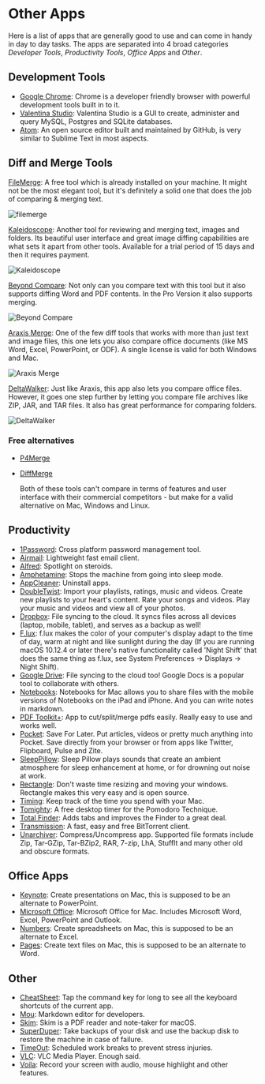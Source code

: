 # Other Apps

Here is a list of apps that are generally good to use and can come in handy in day to day tasks. The apps are separated into 4 broad categories _Developer Tools_, _Productivity Tools_, _Office Apps_ and _Other_.

## Development Tools

* [Google Chrome](https://www.google.com/intl/en/chrome/browser/): Chrome is a developer friendly browser with powerful development tools built in to it.
* [Valentina Studio](http://www.valentina-db.com/en/valentina-studio-overview): Valentina Studio is a GUI to create, administer and query MySQL, Postgres and SQLite databases.
* [Atom](https://atom.io/): An open source editor built and maintained by GitHub, is very similar to Sublime Text in most aspects.

## Diff and Merge Tools

[FileMerge](https://developer.apple.com/xcode/features/): A free tool which is already installed on your machine. It might not be the most elegant tool, but it's definitely a solid one that does the job of comparing & merging text.

![filemerge](../.gitbook/assets/filemerge.png)

[Kaleidoscope](https://apps.apple.com/us/app/kaleidoscope/id587512244): Another tool for reviewing and merging text, images and folders. Its beautiful user interface and great image diffing capabilities are what sets it apart from other tools. Available for a trial period of 15 days and then it requires payment.

![Kaleidoscope](../.gitbook/assets/kaleidoscope.png)

[Beyond Compare](http://www.scootersoftware.com/): Not only can you compare text with this tool but it also supports diffing Word and PDF contents. In the Pro Version it also supports merging.

![Beyond Compare](../.gitbook/assets/beyond-compare.png)

[Araxis Merge](http://www.araxis.com/merge/): One of the few diff tools that works with more than just text and image files, this one lets you also compare office documents \(like MS Word, Excel, PowerPoint, or ODF\). A single license is valid for both Windows and Mac.

![Araxis Merge](../.gitbook/assets/araxis-merge.jpg)

[DeltaWalker](https://www.deltawalker.com/): Just like Araxis, this app also lets you compare office files. However, it goes one step further by letting you compare file archives like ZIP, JAR, and TAR files. It also has great performance for comparing folders.

![DeltaWalker](../.gitbook/assets/delta-walker.jpg)

### Free alternatives

* [P4Merge](http://www.perforce.com/product/components/perforce-visual-merge-and-diff-tools)
* [DiffMerge](http://www.sourcegear.com/diffmerge/)

  Both of these tools can't compare in terms of features and user interface with their commercial competitors - but make for a valid alternative on Mac, Windows and Linux.

## Productivity

* [1Password](https://agilebits.com/onepassword): Cross platform password management tool.
* [Airmail](http://airmailapp.com/): Lightweight fast email client.
* [Alfred](http://www.alfredapp.com/): Spotlight on steroids.
* [Amphetamine](https://apps.apple.com/us/app/amphetamine/id937984704): Stops the machine from going into sleep mode.
* [AppCleaner](http://www.freemacsoft.net/appcleaner/): Uninstall apps.
* [DoubleTwist](https://www.doubletwist.com/desktop/): Import your playlists, ratings, music and videos. Create new playlists to your heart's content. Rate your songs and videos. Play your music and videos and view all of your photos.
* [Dropbox](https://www.dropbox.com/): File syncing to the cloud. It syncs files across all devices \(laptop, mobile, tablet\), and serves as a backup as well!
* [F.lux](https://justgetflux.com/): f.lux makes the color of your computer's display adapt to the time of day, warm at night and like sunlight during the day \(If you are running macOS 10.12.4 or later there's native functionality called 'Night Shift' that does the same thing as f.lux, see System Preferences -&gt; Displays -&gt; Night Shift\).
* [Google Drive](https://drive.google.com/): File syncing to the cloud too! Google Docs is a popular tool to collaborate with others.
* [Notebooks](http://www.notebooksapp.com/mac/): Notebooks for Mac allows you to share files with the mobile versions of Notebooks on the iPad and iPhone. And you can write notes in markdown.
* [PDF Toolkit+](https://itunes.apple.com/us/app/pdf-toolkit-+/id545164971?mt=12): App to cut/split/merge pdfs easily. Really easy to use and works well.
* [Pocket](https://getpocket.com): Save For Later. Put articles, videos or pretty much anything into Pocket. Save directly from your browser or from apps like Twitter, Flipboard, Pulse and Zite.
* [SleepPillow](https://itunes.apple.com/us/app/sleep-pillow/id597419160?mt=12): Sleep Pillow plays sounds that create an ambient atmosphere for sleep enhancement at home, or for drowning out noise at work.
* [Rectangle](https://github.com/rxhanson/Rectangle): Don't waste time resizing and moving your windows. Rectangle makes this very easy and is open source.
* [Timing](http://timingapp.com/): Keep track of the time you spend with your Mac.
* [Tomighty](http://www.tomighty.org/): A free desktop timer for the Pomodoro Technique.
* [Total Finder](http://totalfinder.binaryage.com/): Adds tabs and improves the Finder to a great deal.
* [Transmission](http://www.transmissionbt.com/): A fast, easy and free BitTorrent client.
* [Unarchiver](http://wakaba.c3.cx/s/apps/unarchiver.html): Compress/Uncompress app. Supported file formats include Zip, Tar-GZip, Tar-BZip2, RAR, 7-zip, LhA, StuffIt and many other old and obscure formats.

## Office Apps

* [Keynote](http://www.apple.com/mac/keynote/): Create presentations on Mac, this is supposed to be an alternate to PowerPoint.
* [Microsoft Office](http://www.microsoft.com/mac/buy): Microsoft Office for Mac. Includes Microsoft Word, Excel, PowerPoint and Outlook.
* [Numbers](http://www.apple.com/mac/numbers/): Create spreadsheets on Mac, this is supposed to be an alternate to Excel.
* [Pages](http://www.apple.com/mac/pages/): Create text files on Mac, this is supposed to be an alternate to Word.

## Other

* [CheatSheet](https://mediaatelier.com/CheatSheet/): Tap the command key for long to see all the keyboard shortcuts of the current app.
* [Mou](http://25.io/mou/): Markdown editor for developers.
* [Skim](https://sourceforge.net/projects/skim-app/): Skim is a PDF reader and note-taker for macOS.
* [SuperDuper](http://www.shirt-pocket.com/SuperDuper/SuperDuperDescription.html): Take backups of your disk and use the backup disk to restore the machine in case of failure.
* [TimeOut](http://www.dejal.com/timeout/): Scheduled work breaks to prevent stress injuries.
* [VLC](http://www.videolan.org/vlc/index.html): VLC Media Player. Enough said.
* [Voila](http://www.globaldelight.com/voila/): Record your screen with audio, mouse highlight and other features.

